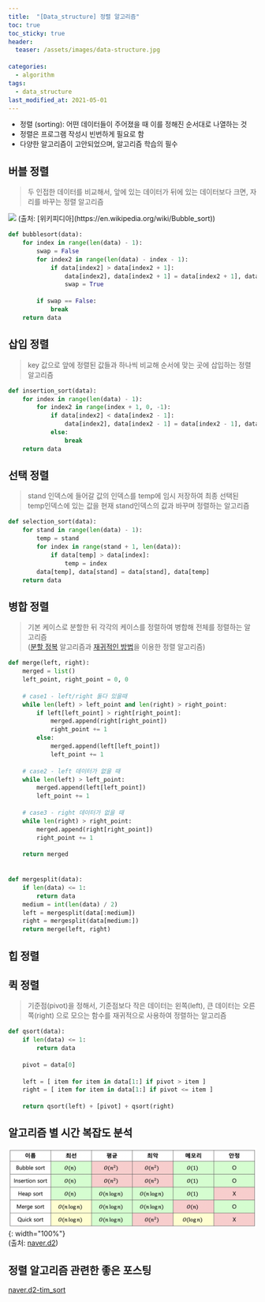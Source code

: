 ```yaml
---
title:  "[Data_structure] 정렬 알고리즘"
toc: true
toc_sticky: true
header:
  teaser: /assets/images/data-structure.jpg

categories:
  - algorithm
tags:
  - data_structure
last_modified_at: 2021-05-01
---
```


* 정렬 (sorting): 어떤 데이터들이 주어졌을 때 이를 정해진 순서대로 나열하는 것
* 정렬은 프로그램 작성시 빈번하게 필요로 함
* 다양한 알고리즘이 고안되었으며, 알고리즘 학습의 필수

## 버블 정렬  
> 두 인접한 데이터를 비교해서, 앞에 있는 데이터가 뒤에 있는 데이터보다 크면, 자리를 바꾸는 정렬 알고리즘  

<img src="https://upload.wikimedia.org/wikipedia/commons/c/c8/Bubble-sort-example-300px.gif" width=600/>  
(출처: [위키피디아](https://en.wikipedia.org/wiki/Bubble_sort))  

```python
def bubblesort(data):
    for index in range(len(data) - 1):
        swap = False
        for index2 in range(len(data) - index - 1):
            if data[index2] > data[index2 + 1]:
                data[index2], data[index2 + 1] = data[index2 + 1], data[index2]
                swap = True
        
        if swap == False:
            break
    return data
```  

## 삽입 정렬
> key 값으로 앞에 정렬된 값들과 하나씩 비교해 순서에 맞는 곳에 삽입하는 정렬 알고리즘  

```python
def insertion_sort(data):
    for index in range(len(data) - 1):
        for index2 in range(index + 1, 0, -1):
            if data[index2] < data[index2 - 1]:
                data[index2], data[index2 - 1] = data[index2 - 1], data[index2]
            else:
                break
    return data
```

## 선택 정렬
> stand 인덱스에 들어갈 값의 인덱스를 temp에 임시 저장하여 최종 선택된 temp인덱스에 있는 값을 현재 stand인덱스의 값과 바꾸며 정렬하는 알고리즘  

```python
def selection_sort(data):
    for stand in range(len(data) - 1):
        temp = stand
        for index in range(stand + 1, len(data)):
            if data[temp] > data[index]:
                temp = index
        data[temp], data[stand] = data[stand], data[temp]
    return data
```


## 병합 정렬  

> 기본 케이스로 분할한 뒤 각각의 케이스를 정렬하여 병합해 전체를 정렬하는 알고리즘  
([분할 정복](../divide_and_conquer) 알고리즘과 [재귀적인 방법](../recursive)을 이용한 정렬 알고리즘)

```python
def merge(left, right):
    merged = list()
    left_point, right_point = 0, 0
    
    # case1 - left/right 둘다 있을때
    while len(left) > left_point and len(right) > right_point:
        if left[left_point] > right[right_point]:
            merged.append(right[right_point])
            right_point += 1
        else:
            merged.append(left[left_point])
            left_point += 1

    # case2 - left 데이터가 없을 때
    while len(left) > left_point:
        merged.append(left[left_point])
        left_point += 1
        
    # case3 - right 데이터가 없을 때
    while len(right) > right_point:
        merged.append(right[right_point])
        right_point += 1
    
    return merged


def mergesplit(data):
    if len(data) <= 1:
        return data
    medium = int(len(data) / 2)
    left = mergesplit(data[:medium])
    right = mergesplit(data[medium:])
    return merge(left, right)
```
## 힙 정렬

## 퀵 정렬  

> 기준점(pivot)을 정해서, 기준점보다 작은 데이터는 왼쪽(left), 큰 데이터는 오른쪽(right) 으로 모으는 함수를 재귀적으로 사용하여 정렬하는 알고리즘  

```python
def qsort(data):
    if len(data) <= 1:
        return data
    
    pivot = data[0]

    left = [ item for item in data[1:] if pivot > item ]
    right = [ item for item in data[1:] if pivot <= item ]
    
    return qsort(left) + [pivot] + qsort(right)
```  

## 알고리즘 별 시간 복잡도 분석  

  ![](/assets/images/sorting_time_complexity.png){: width="100%"}  
  (출처: [naver.d2](https://d2.naver.com/helloworld/0315536))  


## 정렬 알고리즘 관련한 좋은 포스팅  

[naver.d2-tim_sort](https://d2.naver.com/helloworld/0315536)